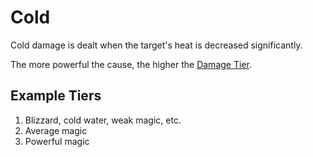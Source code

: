 # Cold

Cold damage is dealt when the target's heat is decreased significantly.

The more powerful the cause, the higher the [Damage Tier](../Damage%20Tiers/{Damage%20Tiers}.md).

## Example Tiers

1. Blizzard, cold water, weak magic, etc.
2. Average magic
3. Powerful magic

